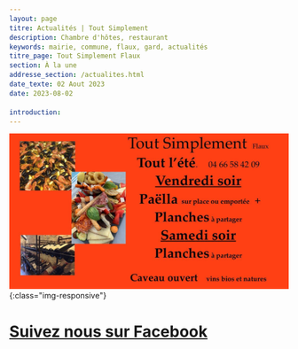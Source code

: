 ```yaml
---
layout: page
titre: Actualités | Tout Simplement
description: Chambre d'hôtes, restaurant
keywords: mairie, commune, flaux, gard, actualités
titre_page: Tout Simplement Flaux
section: À la une
addresse_section: /actualites.html
date_texte: 02 Aout 2023
date: 2023-08-02

introduction: 
---
```



![Tout Simplement](/assets/flyer/Tapastoutsimplement.ete.2023.jpeg){:class="img-responsive"}


# [Suivez nous sur Facebook](https://www.facebook.com/toutsimplement.flaux)

